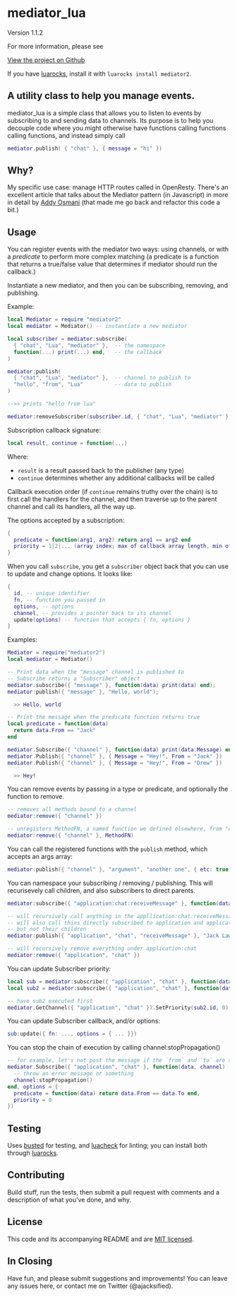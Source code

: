 mediator\_lua
===========

Version 1.1.2

For more information, please see

[View the project on Github](https://github.com/Tieske/mediator2)

If you have [luarocks](https://luarocks.org), install it with `luarocks install mediator2`.

A utility class to help you manage events.
------------------------------------------

mediator\_lua is a simple class that allows you to listen to events by subscribing to
and sending data to channels. Its purpose is to help you decouple code where you
might otherwise have functions calling functions calling functions, and instead
simply call

```lua
mediator.publish( { "chat" }, { message = "hi" })
```

Why?
----

My specific use case: manage HTTP routes called in OpenResty. There's an excellent
article that talks about the Mediator pattern (in Javascript) in more in detail by
[Addy Osmani](https://addyosmani.com/largescalejavascript/#mediatorpattern)
(that made me go back and refactor this code a bit.)

Usage
-----

You can register events with the mediator two ways: using channels, or with a
*predicate* to perform more complex matching (a predicate is a function that
returns a true/false value that determines if mediator should run the callback.)

Instantiate a new mediator, and then you can be subscribing, removing, and publishing.

Example:

```lua
local Mediator = require "mediator2"
local mediator = Mediator() -- instantiate a new mediator

local subscriber = mediator:subscribe(
  { "chat", "Lua", "mediator" },  -- the namespace
  function(...) print(...) end,   -- the callback
)

mediator:publish(
  { "chat", "Lua", "mediator" },  -- channel to publish to
  "hello", "from", "Lua"          -- data to publish
)

-->> prints "hello from lua"

mediator:removeSubscriber(subscriber.id, { "chat", "Lua", "mediator" } )
```

Subscription callback signature:

```lua
local result, continue = function(...)
```
Where:

- `result` is a result passed back to the publisher (any type)
- `continue` determines whether any additional callbacks will be called

Callback execution order (if `continue` remains truthy over the chain) is to
first call the handlers for the channel, and then traverse up to the parent channel
and call its handlers, all the way up.

The options accepted by a subscription:
```lua
{
  predicate = function(arg1, arg2) return arg1 == arg2 end
  priority = 1|2|... (array index; max of callback array length, min of 1)
}
```

When you call `subscribe`, you get a `subscriber` object back that you can use to
update and change options. It looks like:


```lua
{
  id, -- unique identifier
  fn, -- function you passed in
  options, -- options
  channel, -- provides a pointer back to its channel
  update(options) -- function that accepts { fn, options }
}
```

Examples:


```lua
Mediator = require("mediator2")
local mediator = Mediator()

-- Print data when the "message" channel is published to
-- Subscribe returns a "Subscriber" object
mediator:subscribe({ "message" }, function(data) print(data) end);
mediator:publish({ "message" }, "Hello, world");

  >> Hello, world

-- Print the message when the predicate function returns true
local predicate = function(data)
  return data.From == "Jack"
end

mediator.Subscribe({ "channel" }, function(data) print(data.Message) end, { predicate = predicate });
mediator.Publish({ "channel" }, { Message = "Hey!", From = "Jack" })
mediator.Publish({ "channel" }, { Message = "Hey!", From = "Drew" })

  >> Hey!
```

You can remove events by passing in a type or predicate, and optionally the
function to remove.


```lua
-- removes all methods bound to a channel
mediator:remove({ "channel" })

-- unregisters MethodFN, a named function we defined elsewhere, from "channel"
mediator:remove({ "channel" }, MethodFN)
```

You can call the registered functions with the `publish` method, which accepts
an args array:


```lua
mediator:publish({ "channel" }, "argument", "another one", { etc: true }); # args go on forever
```

You can namespace your subscribing / removing / publishing. This will recurisevely
call children, and also subscribers to direct parents.


```lua
mediator:subscribe({ "application:chat:receiveMessage" }, function(data){ ... })

-- will recursively call anything in the appllication:chat:receiveMessage namespace
-- will also call thins directly subscribed to application and application:chat,
-- but not their children
mediator:publish({ "application", "chat", "receiveMessage" }, "Jack Lawson", "Hey")

-- will recursively remove everything under application:chat
mediator:remove({ "application", "chat" })
```

You can update Subscriber priority:


```lua
local sub = mediator:subscribe({ "application", "chat" }, function(data){ ... })
local sub2 = mediator:subscribe({ "application", "chat" }, function(data){ ... })

-- have sub2 executed first
mediator.GetChannel({ "application", "chat" }).SetPriority(sub2.id, 0);
```

You can update Subscriber callback, and/or options:


```lua
sub:update({ fn: ..., options = { ... }})
```

You can stop the chain of execution by calling channel:stopPropagation()


```lua
-- for example, let's not post the message if the `from` and `to` are the same
mediator.Subscribe({ "application", "chat" }, function(data, channel)
  -- throw an error message or something
  channel:stopPropagation()
end, options = {
  predicate = function(data) return data.From == data.To end,
  priority = 0
})
```


Testing
-------

Uses [busted](https://lunarmodules.github.io/busted/) for testing, and
[luacheck](https://github.com/lunarmodules/luacheck) for linting; you can install both
through [luarocks](https://luarocks.org).

Contributing
------------

Build stuff, run the tests, then submit a pull request with comments and a
description of what you've done, and why.

License
-------
This code and its accompanying README and are
[MIT licensed](https://www.opensource.org/licenses/mit-license.php).


In Closing
----------
Have fun, and please submit suggestions and improvements! You can leave any
issues here, or contact me on Twitter (@ajacksified).
